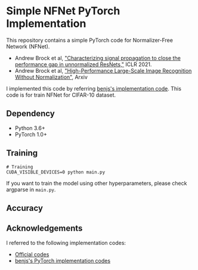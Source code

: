 # Simple NFNet PyTorch Implementation

This repository contains a simple PyTorch code for Normalizer-Free Network (NFNet).

- Andrew Brock et al, ["Characterizing signal propagation to close the performance gap in unnormalized ResNets,"](https://arxiv.org/abs/2102.06171) ICLR 2021.
- Andrew Brock et al, ["High-Performance Large-Scale Image Recognition Without Normalization"](https://arxiv.org/abs/2102.06171), Arxiv

I implemented this code by referring [benjs's implementation code](ttps://github.com/benjs/nfnets_pytorch). 
This code is for train NFNet for CIFAR-10 dataset.


## Dependency

- Python 3.6+
- PyTorch 1.0+

## Training

```
# Training
CUDA_VISIBLE_DEVICES=0 python main.py
```

If you want to train the model using other hyperparameters, please check argparse in ```main.py```.

## Accuracy



## Acknowledgements

I referred to the following implementation codes:

- [Official codes](https://github.com/deepmind/deepmind-research/tree/master/nfnets)
- [benjs's PyTorch implementation codes](https://github.com/benjs/nfnets_pytorch)